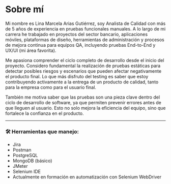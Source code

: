 # Sobre mí

Mi nombre es Lina Marcela Arias Gutiérrez, soy Analista de Calidad con más de 5 años de experiencia en pruebas funcionales manuales. A lo largo de mi carrera he trabajado en proyectos del sector bancario, aplicaciones móviles, plataformas de diseño, herramientas de administración y procesos de mejora continua para equipos QA, incluyendo pruebas End-to-End y UX/UI (mi área favorita).

Me apasiona comprender el ciclo completo de desarrollo desde el inicio del proyecto. Considero fundamental la realización de pruebas estáticas para detectar posibles riesgos y escenarios que pueden afectar negativamente el producto final. Lo que más disfruto del testing es saber que estoy contribuyendo activamente a la entrega de un producto de calidad, tanto para la empresa como para el usuario final.

También me motiva saber que las pruebas son una pieza clave dentro del ciclo de desarrollo de software, ya que permiten prevenir errores antes de que lleguen al usuario. Esto no solo mejora la eficiencia del equipo, sino que fortalece la confianza en el producto.

---

### 🛠 Herramientas que manejo:
- Jira
- Postman
- PostgreSQL
- MongoDB (básico)
- JMeter
- Selenium IDE
- Actualmente en formación en automatización con Selenium WebDriver
